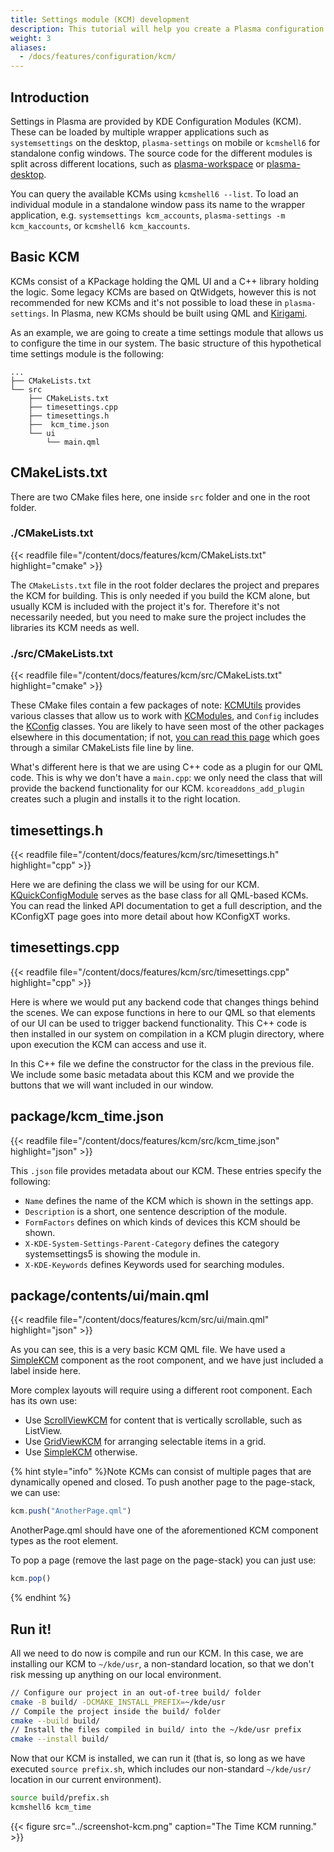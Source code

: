 ```yaml
---
title: Settings module (KCM) development
description: This tutorial will help you create a Plasma configuration module.
weight: 3
aliases:
  - /docs/features/configuration/kcm/
---
```


## Introduction

Settings in Plasma are provided by KDE Configuration Modules (KCM). These can be loaded by multiple wrapper applications
such as `systemsettings` on the desktop, `plasma-settings` on mobile or `kcmshell6` for standalone config windows.
The source code for the different modules is split across different locations, such as [plasma-workspace](https://invent.kde.org/plasma/plasma-workspace/-/tree/master/kcms) or [plasma-desktop](https://invent.kde.org/plasma/plasma-desktop/-/tree/master/kcms).

You can query the available KCMs using `kcmshell6 --list`. To load an individual module in a standalone window pass its
name to the wrapper application, e.g. `systemsettings kcm_accounts`, `plasma-settings -m kcm_kaccounts`, or `kcmshell6 kcm_kaccounts`.

## Basic KCM

KCMs consist of a KPackage holding the QML UI and a C++ library holding the logic. Some legacy KCMs are based on QtWidgets,
however this is not recommended for new KCMs and it's not possible to load these in `plasma-settings`. In Plasma, new KCMs should be built using QML and [Kirigami](docs:kirigami2).

As an example, we are going to create a time settings module that allows us to configure the time in our system.
The basic structure of this hypothetical time settings module is the following:


```
...
├── CMakeLists.txt
└── src
    ├── CMakeLists.txt
    ├── timesettings.cpp
    ├── timesettings.h
    ├──  kcm_time.json
    └── ui
        └── main.qml
```


## CMakeLists.txt

There are two CMake files here, one inside `src` folder and one in the root folder.

### ./CMakeLists.txt

{{< readfile file="/content/docs/features/kcm/CMakeLists.txt" highlight="cmake" >}}

The `CMakeLists.txt` file in the root folder declares the project and prepares the KCM for building.
This is only needed if you build the KCM alone, but usually KCM is included with the project
it's for.
Therefore it's not necessarily needed, but you need to make sure the project includes
the libraries its KCM needs as well.

### ./src/CMakeLists.txt

{{< readfile file="/content/docs/features/kcm/src/CMakeLists.txt" highlight="cmake" >}}

These CMake files contain a few packages of note: [KCMUtils](docs:kcmutils) provides various classes that allow us to work with [KCModules](docs:kconfigwidgets;KCModule), and `Config` includes the [KConfig](docs:kconfig) classes. You are likely to have seen most of the other packages elsewhere in this documentation; if not, [you can read this page](/docs/getting-started/kirigami/advanced-understanding_cmakelists) which goes through a similar CMakeLists file line by line.

What's different here is that we are using C++ code as a plugin for our QML code. This is why we don't have a `main.cpp`: we only need the class that will provide the backend functionality for our KCM. `kcoreaddons_add_plugin` creates such a plugin and installs it to the right location.

## timesettings.h

{{< readfile file="/content/docs/features/kcm/src/timesettings.h" highlight="cpp" >}}

Here we are defining the class we will be using for our KCM.
[KQuickConfigModule](docs:kcmutils;classKQuickConfigModule.html)
serves as the base class for all QML-based KCMs.
You can read the linked API documentation to get a full description, and the KConfigXT page goes into more detail about how KConfigXT works.

## timesettings.cpp

{{< readfile file="/content/docs/features/kcm/src/timesettings.cpp" highlight="cpp" >}}

Here is where we would put any backend code that changes things behind the scenes. We can expose functions in here to our QML so that elements of our UI can be used to trigger backend functionality. This C++ code is then installed in our system on compilation in a KCM plugin directory, where upon execution the KCM can access and use it.

In this C++ file we define the constructor for the class in the previous file. We include some basic metadata about this KCM and we provide the buttons that we will want included in our window.

## package/kcm_time.json

{{< readfile file="/content/docs/features/kcm/src/kcm_time.json" highlight="json" >}}

This `.json` file provides metadata about our KCM. These entries specify the following:

* `Name` defines the name of the KCM which is shown in the settings app.
* `Description` is a short, one sentence description of the module.
* `FormFactors` defines on which kinds of devices this KCM should be shown.
* `X-KDE-System-Settings-Parent-Category` defines the category systemsettings5 is showing the module in.
* `X-KDE-Keywords` defines Keywords used for searching modules.

## package/contents/ui/main.qml

{{< readfile file="/content/docs/features/kcm/src/ui/main.qml" highlight="json" >}}

As you can see, this is a very basic KCM QML file. We have used a [SimpleKCM](docs:kdeclarative;org::kde::kcm::SimpleKCM) component as the root component, and we have just included a label inside here.

More complex layouts will require using a different root component. Each has its own use:

 - Use [ScrollViewKCM](docs:kdeclarative;org::kde::kcm::ScrollViewKCM) for content that is vertically scrollable, such as ListView.
 - Use [GridViewKCM](docs:kdeclarative;org::kde::kcm::GridViewKCM) for arranging selectable items in a grid.
 - Use [SimpleKCM](docs:kdeclarative;org::kde::kcm::SimpleKCM) otherwise.

{% hint style="info" %}Note
KCMs can consist of multiple pages that are dynamically opened and closed. To push another page to the page-stack, we can use:

```js
kcm.push("AnotherPage.qml")
```

AnotherPage.qml should have one of the aforementioned KCM component types as the root element. 

To pop a page (remove the last page on the page-stack) you can just use:

```js
kcm.pop()
```
{% endhint %}

## Run it!

All we need to do now is compile and run our KCM.
In this case, we are installing our KCM to `~/kde/usr`, a non-standard location, so that we don't risk messing up anything on our local environment.

```bash
// Configure our project in an out-of-tree build/ folder
cmake -B build/ -DCMAKE_INSTALL_PREFIX=~/kde/usr
// Compile the project inside the build/ folder
cmake --build build/
// Install the files compiled in build/ into the ~/kde/usr prefix
cmake --install build/
```

Now that our KCM is installed, we can run it (that is, so long as we have executed `source prefix.sh`, which includes our non-standard `~/kde/usr/` location in our current environment).

```bash
source build/prefix.sh
kcmshell6 kcm_time
```

{{< figure src="../screenshot-kcm.png" caption="The Time KCM running." >}}
